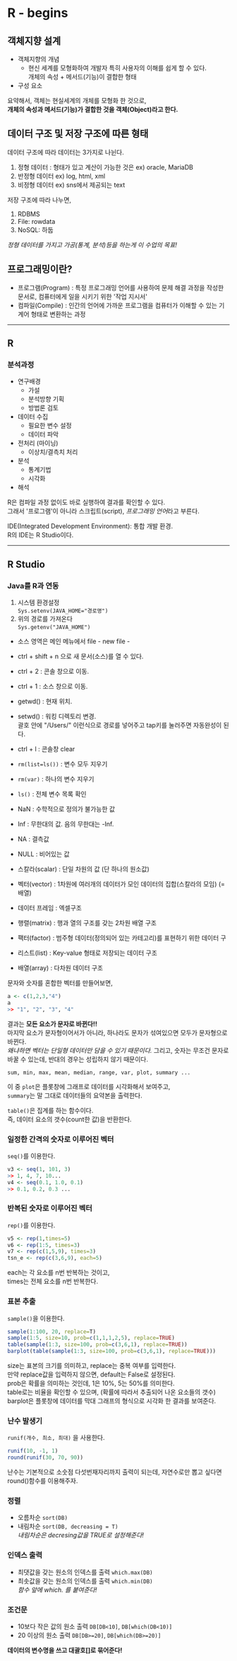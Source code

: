 # R - begins


## 객체지향 설계

- 객체지향의 개념
    - 현신 세계를 모형화하여 개발자 특히 사용자의 이해를 쉽게 할 수 있다.  
    개체의 속성 + 메서드(기능)이 결합한 형태
- 구성 요소 

요약해서, 객체는 현실세계의 개체를 모형화 한 것으로,  
**개체의 속성과 메서드(기능)가 결합한 것을 객체(Object)라고 한다.**

## 데이터 구조 및 저장 구조에 따른 형태

데이터 구조에 따라 데이터는 3가지로 나뉜다. 

1. 정형 데이터 : 형태가 있고 계산이 가능한 것은 ex) oracle, MariaDB
2. 반정형 데이터 ex) log, html, xml
3. 비정형 데이터 ex) sns에서 제공되는 text

저장 구조에 따라 나누면, 

1. RDBMS
2. File: rowdata
3. NoSQL: 하둡

*정형 데이터를 가지고 가공(통계, 분석)등을 하는게 이 수업의 목표!*

## 프로그래밍이란?

- 프로그램(Program) : 특정 프로그래밍 언어를 사용하여 문제 해결 과정을 작성한 문서로, 컴퓨터에게 일을 시키기 위한 '작업 지시서'
- 컴파일(Compile) : 인간의 언어에 가까운 프로그램을 컴퓨터가 이해할 수 있는 기계어 형태로 변환하는 과정

---

## R

### 분석과정

- 연구배경
    - 가설
    - 분석방향 기획
    - 방법론 검토
- 데이터 수집
    - 필요한 변수 설정
    - 데이터 파악
- 전처리 (마이닝)
    - 이상치/결측치 처리
- 분석
    - 통계기법
    - 시각화
- 해석

R은 컴파일 과정 없이도 바로 실행하여 결과를 확인할 수 있다.   
그래서 '프로그램'이 아니라 스크립트(script), *프로그래밍 언어*라고 부른다.

IDE(Integrated Development Environment): 통합 개발 환경.  
R의 IDE는 R Studio이다.  

---

## R Studio

### Java를 R과 연동  

1. 시스템 환경설정   
`Sys.setenv(JAVA_HOME="경로명")`  
2. 위의 경로를 가져온다  
`Sys.getenv("JAVA_HOME")`  

- 소스 영역은 메인 메뉴에서 file - new file - 
- ctrl + shift + n 으로 새 문서(소스)를 열 수 있다. 
- ctrl + 2 : 콘솔 창으로 이동. 
- ctrl + 1 : 소스 창으로 이동.
- getwd() : 현재 위치.
- setwd() : 워킹 디렉토리 변경.  
괄호 안에 "/Users/" 이런식으로 경로를 넣어주고 tap키를 눌러주면 자동완성이 된다.
- ctrl + l : 콘솔창 clear
- `rm(list=ls())` : 변수 모두 지우기
- `rm(var)` : 하나의 변수 지우기 
- `ls()` : 전체 변수 목록 확인
- NaN : 수학적으로 정의가 불가능한 값
- Inf : 무한대의 값. 음의 무한대는 -Inf.
- NA : 결측값
- NULL : 비어있는 값


- 스칼라(scalar) : 단일 차원의 값 (단 하나의 원소값)
- 벡터(vector) : 1차원에 여러개의 데이터가 모인 데이터의 집합(스칼라의 모임) (=배열)
- 데이터 프레임 : 엑셀구조
- 행렬(matrix) : 행과 열의 구조를 갖는 2차원 배열 구조
- 팩터(factor) : 범주형 데이터(정의되어 있는 카테고리)를 표현하기 위한 데이터 구
- 리스트(list) : Key-value 형태로 저장되는 데이터 구조
- 배열(array) : 다차원 데이터 구조

문자와 숫자를 혼합한 벡터를 만들어보면, 
```r
a <- c(1,2,3,"4")
a
>> "1", "2", "3", "4"
```

결과는 **모든 요소가 문자로 바뀐다!!**  
마지막 요소가 문자형이어서가 아니라, 하나라도 문자가 섞여있으면 모두가 문자형으로 바뀐다.  
*왜냐하면 벡터는 단일형 데이터만 담을 수 있기 때문이다.*
그리고, 숫자는 무조건 문자로 바꿀 수 있는데, 반대의 경우는 성립하지 않기 때문이다. 

`sum, min, max, mean, median, range, var, plot, summary ...`

이 중 `plot`은 플롯창에 그래프로 데이터를 시각화해서 보여주고,  
`summary`는 말 그대로 데이터들의 요약본을 출력한다.  

`table()`은 집계를 하는 함수이다.  
즉, 데이터 요소의 갯수(count한 값)을 반환한다.   


### 일정한 간격의 숫자로 이루어진 벡터 

`seq()`를 이용한다.  

```r
v3 <- seq(1, 101, 3)  
>> 1, 4, 7, 10...
v4 <- seq(0.1, 1.0, 0.1)
>> 0.1, 0.2, 0.3 ...
```

### 반복된 숫자로 이루어진 벡터 

`rep()`를 이용한다.

```r
v5 <- rep(1,times=5)
v6 <- rep(1:5, times=3)
v7 <- rep(c(1,5,9), times=3)
tsn_e <- rep(c(3,6,9), each=5)
```

each는 각 요소를 n번 반복하는 것이고,  
times는 전체 요소를 n번 반복한다. 

### 표본 추출

`sample()`을 이용한다. 

```r
sample(1:100, 20, replace=T)
sample(1:5, size=10, prob=c(1,1,1,2,5), replace=TRUE)
table(sample(1:3, size=100, prob=c(3,6,1), replace=TRUE))
barplot(table(sample(1:3, size=100, prob=c(3,6,1), replace=TRUE)))
```

size는 표본의 크기를 의미하고, replace는 중복 여부를 입력한다.   
만약 replace값을 입력하지 않으면, default는 False로 설정된다.  
prob은 확률을 의미하는 것인데, 1은 10%, 5는 50%를 의미한다.  
table로는 비율을 확인할 수 있으며, (확률에 따라서 추출되어 나온 요소들의 갯수)  
barplot은 플롯창에 데이터를 막대 그래프의 형식으로 시각화 한 결과를 보여준다.  

### 난수 발생기

`runif(개수, 최소, 최대)` 을 사용한다. 

```r
runif(10, -1, 1)
round(runif(30, 70, 90))
```

난수는 기본적으로 소숫점 다섯번재자리까지 출력이 되는데, 자연수로만 뽑고 싶다면  
round()함수를 이용해주자.

### 정렬

- 오름차순
`sort(DB)`
- 내림차순
`sort(DB, decreasing = T)`  
*내림차순은 decresing값을 TRUE로 설정해준다!*

### 인덱스 출력

- 최댓값을 갖는 원소의 인덱스를 출력
`which.max(DB)`
- 최솟값을 갖는 원소의 인덱스를 출력
`which.min(DB)`  
*함수 앞에 which. 를 붙여준다!*

### 조건문 

- 10보다 작은 값의 원소 출력
`DB[DB<10]`, `DB[which(DB<10)]`
- 20 이상의 원소 출력
`DB[DB>=20]`, `DB[which(DB>=20)]`

**데이터의 변수명을 쓰고 대괄호[]로 묶어준다!**

